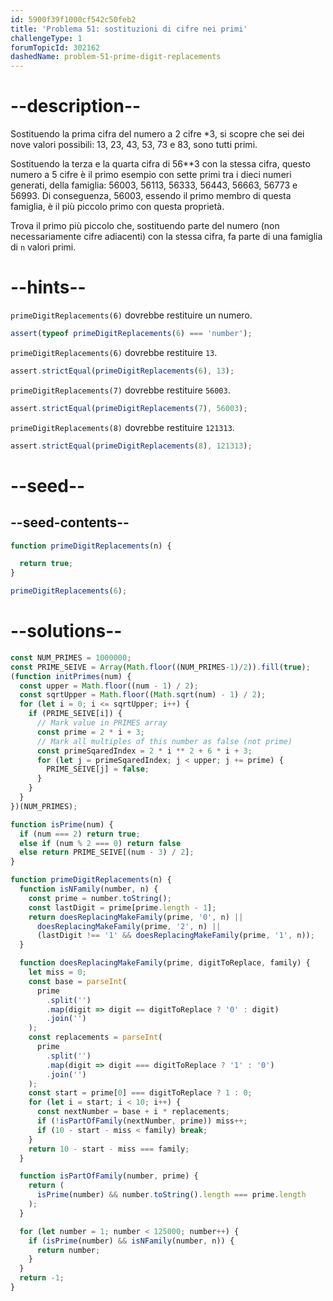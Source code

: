 ```yaml
---
id: 5900f39f1000cf542c50feb2
title: 'Problema 51: sostituzioni di cifre nei primi'
challengeType: 1
forumTopicId: 302162
dashedName: problem-51-prime-digit-replacements
---
```


# --description--

Sostituendo la prima cifra del numero a 2 cifre \*3, si scopre che sei dei nove valori possibili: 13, 23, 43, 53, 73 e 83, sono tutti primi.

Sostituendo la terza e la quarta cifra di 56\*\*3 con la stessa cifra, questo numero a 5 cifre è il primo esempio con sette primi tra i dieci numeri generati, della famiglia: 56003, 56113, 56333, 56443, 56663, 56773 e 56993. Di conseguenza, 56003, essendo il primo membro di questa famiglia, è il più piccolo primo con questa proprietà.

Trova il primo più piccolo che, sostituendo parte del numero (non necessariamente cifre adiacenti) con la stessa cifra, fa parte di una famiglia di `n` valori primi.

# --hints--

`primeDigitReplacements(6)` dovrebbe restituire un numero.

```js
assert(typeof primeDigitReplacements(6) === 'number');
```

`primeDigitReplacements(6)` dovrebbe restituire `13`.

```js
assert.strictEqual(primeDigitReplacements(6), 13);
```

`primeDigitReplacements(7)` dovrebbe restituire `56003`.

```js
assert.strictEqual(primeDigitReplacements(7), 56003);
```

`primeDigitReplacements(8)` dovrebbe restituire `121313`.

```js
assert.strictEqual(primeDigitReplacements(8), 121313);
```

# --seed--

## --seed-contents--

```js
function primeDigitReplacements(n) {

  return true;
}

primeDigitReplacements(6);
```

# --solutions--

```js
const NUM_PRIMES = 1000000;
const PRIME_SEIVE = Array(Math.floor((NUM_PRIMES-1)/2)).fill(true);
(function initPrimes(num) {
  const upper = Math.floor((num - 1) / 2);
  const sqrtUpper = Math.floor((Math.sqrt(num) - 1) / 2);
  for (let i = 0; i <= sqrtUpper; i++) {
    if (PRIME_SEIVE[i]) {
      // Mark value in PRIMES array
      const prime = 2 * i + 3;
      // Mark all multiples of this number as false (not prime)
      const primeSqaredIndex = 2 * i ** 2 + 6 * i + 3;
      for (let j = primeSqaredIndex; j < upper; j += prime) {
        PRIME_SEIVE[j] = false;
      }
    }
  }
})(NUM_PRIMES);

function isPrime(num) {
  if (num === 2) return true;
  else if (num % 2 === 0) return false
  else return PRIME_SEIVE[(num - 3) / 2];
}

function primeDigitReplacements(n) {
  function isNFamily(number, n) {
    const prime = number.toString();
    const lastDigit = prime[prime.length - 1];
    return doesReplacingMakeFamily(prime, '0', n) ||
      doesReplacingMakeFamily(prime, '2', n) ||
      (lastDigit !== '1' && doesReplacingMakeFamily(prime, '1', n));
  }

  function doesReplacingMakeFamily(prime, digitToReplace, family) {
    let miss = 0;
    const base = parseInt(
      prime
        .split('')
        .map(digit => digit == digitToReplace ? '0' : digit)
        .join('')
    );
    const replacements = parseInt(
      prime
        .split('')
        .map(digit => digit === digitToReplace ? '1' : '0')
        .join('')
    );
    const start = prime[0] === digitToReplace ? 1 : 0;
    for (let i = start; i < 10; i++) {
      const nextNumber = base + i * replacements;
      if (!isPartOfFamily(nextNumber, prime)) miss++;
      if (10 - start - miss < family) break;
    }
    return 10 - start - miss === family;
  }

  function isPartOfFamily(number, prime) {
    return (
      isPrime(number) && number.toString().length === prime.length
    );
  }

  for (let number = 1; number < 125000; number++) {
    if (isPrime(number) && isNFamily(number, n)) {
      return number;
    }
  }
  return -1;
}
```
